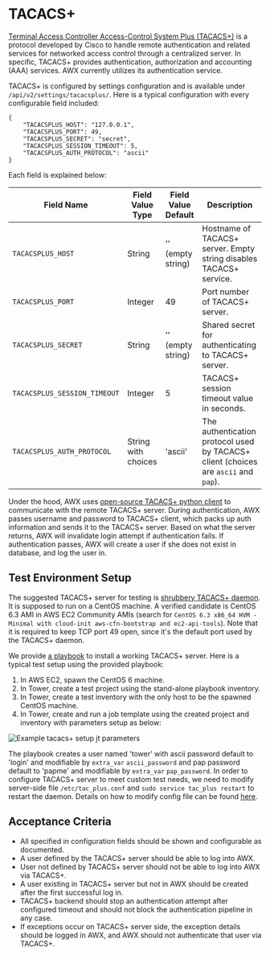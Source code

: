 # TACACS+
[Terminal Access Controller Access-Control System Plus (TACACS+)](https://en.wikipedia.org/wiki/TACACS) is a protocol developed by Cisco to handle remote authentication and related services for networked access control through a centralized server. In specific, TACACS+ provides authentication, authorization and accounting (AAA) services. AWX currently utilizes its authentication service.

TACACS+ is configured by settings configuration and is available under `/api/v2/settings/tacacsplus/`. Here is a typical configuration with every configurable field included:
```
{
    "TACACSPLUS_HOST": "127.0.0.1",
    "TACACSPLUS_PORT": 49,
    "TACACSPLUS_SECRET": "secret",
    "TACACSPLUS_SESSION_TIMEOUT": 5,
    "TACACSPLUS_AUTH_PROTOCOL": "ascii"
}
```
Each field is explained below:

| Field Name                   | Field Value Type    | Field Value Default | Description                                                        |
|------------------------------|---------------------|---------------------|--------------------------------------------------------------------|
| `TACACSPLUS_HOST`            | String              | '' (empty string)   | Hostname of TACACS+ server. Empty string disables TACACS+ service. |
| `TACACSPLUS_PORT`            | Integer             | 49                  | Port number of TACACS+ server.                                     |
| `TACACSPLUS_SECRET`          | String              | '' (empty string)   | Shared secret for authenticating to TACACS+ server.                |
| `TACACSPLUS_SESSION_TIMEOUT` | Integer             | 5                   | TACACS+ session timeout value in seconds.                          |
| `TACACSPLUS_AUTH_PROTOCOL`   | String with choices | 'ascii'             | The authentication protocol used by TACACS+ client (choices are `ascii` and `pap`).                |

Under the hood, AWX uses [open-source TACACS+ python client](https://github.com/ansible/tacacs_plus) to communicate with the remote TACACS+ server. During authentication, AWX passes username and password to TACACS+ client, which packs up auth information and sends it to the TACACS+ server. Based on what the server returns, AWX will invalidate login attempt if authentication fails. If authentication passes, AWX will create a user if she does not exist in database, and log the user in.

## Test Environment Setup

The suggested TACACS+ server for testing is [shrubbery TACACS+ daemon](http://www.shrubbery.net/tac_plus/). It is supposed to run on a CentOS machine. A verified candidate is CentOS 6.3 AMI in AWS EC2 Community AMIs (search for `CentOS 6.3 x86_64 HVM - Minimal with cloud-init aws-cfn-bootstrap and ec2-api-tools`). Note that it is required to keep TCP port 49 open, since it's the default port used by the TACACS+ daemon.

We provide [a playbook](https://github.com/jangsutsr/ansible-role-tacacs) to install a working TACACS+ server. Here is a typical test setup using the provided playbook:

1. In AWS EC2, spawn the CentOS 6 machine.
2. In Tower, create a test project using the stand-alone playbook inventory.
3. In Tower, create a test inventory with the only host to be the spawned CentOS machine.
4. In Tower, create and run a job template using the created project and inventory with parameters setup as below:

![Example tacacs+ setup jt parameters](../img/auth_tacacsplus_1.png?raw=true)

The playbook creates a user named 'tower' with ascii password default to 'login' and modifiable by `extra_var` `ascii_password` and pap password default to 'papme' and modifiable by `extra_var` `pap_password`. In order to configure TACACS+ server to meet custom test needs, we need to modify server-side file `/etc/tac_plus.conf` and `sudo service tac_plus restart` to restart the daemon. Details on how to modify config file can be found [here](http://manpages.ubuntu.com/manpages/xenial/man5/tac_plus.conf.5.html).


## Acceptance Criteria

* All specified in configuration fields should be shown and configurable as documented.
* A user defined by the TACACS+ server should be able to log into AWX.
* User not defined by TACACS+ server should not be able to log into AWX via TACACS+.
* A user existing in TACACS+ server but not in AWX should be created after the first successful log in.
* TACACS+ backend should stop an authentication attempt after configured timeout and should not block the authentication pipeline in any case.
* If exceptions occur on TACACS+ server side, the exception details should be logged in AWX, and AWX should not authenticate that user via TACACS+.
